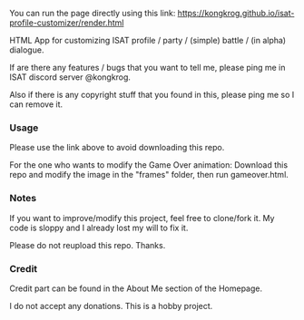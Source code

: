 You can run the page directly using this link: https://kongkrog.github.io/isat-profile-customizer/render.html

HTML App for customizing ISAT profile / party / (simple) battle / (in alpha) dialogue.

If are there any features / bugs that you want to tell me, please ping me in ISAT discord server @kongkrog.

Also if there is any copyright stuff that you found in this, please ping me so I can remove it.

### Usage
Please use the link above to avoid downloading this repo.

For the one who wants to modify the Game Over animation: Download this repo and modify the image in the "frames" folder, then run gameover.html.

### Notes
If you want to improve/modify this project, feel free to clone/fork it. My code is sloppy and I already lost my will to fix it.

Please do not reupload this repo. Thanks.

### Credit

Credit part can be found in the About Me section of the Homepage.

I do not accept any donations. This is a hobby project.
